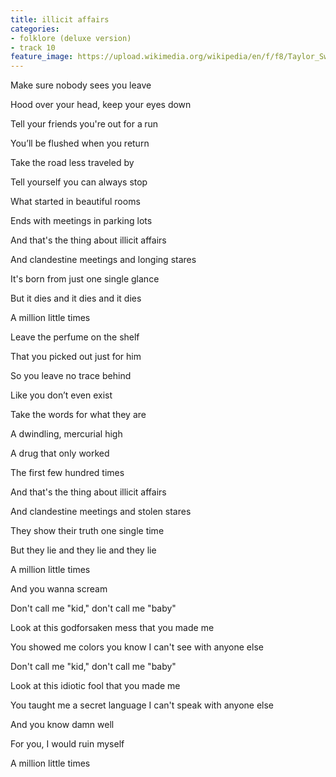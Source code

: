 ```yaml
---
title: ​illicit affairs
categories:
- folklore (deluxe version)
- track 10
feature_image: https://upload.wikimedia.org/wikipedia/en/f/f8/Taylor_Swift_-_Folklore.png
--- 
```

Make sure nobody sees you leave

Hood over your head, keep your eyes down

Tell your friends you're out for a run

You’ll be flushed when you return

Take the road less traveled by

Tell yourself you can always stop

What started in beautiful rooms

Ends with meetings in parking lots

And that's the thing about illicit affairs

And clandestine meetings and longing stares

It's born from just one single glance

But it dies and it dies and it dies

A million little times

Leave the perfume on the shelf

That you picked out just for him

So you leave no trace behind

Like you don’t even exist

Take the words for what they are

A dwindling, mercurial high

A drug that only worked

The first few hundred times

And that's the thing about illicit affairs

And clandestine meetings and stolen stares

They show their truth one single time

But they lie and they lie and they lie

A million little times

And you wanna scream

Don't call me "kid," don't call me "baby"

Look at this godforsaken mess that you made me

You showed me colors you know I can't see with anyone else

Don't call me "kid," don't call me "baby"

Look at this idiotic fool that you made me

You taught me a secret language I can't speak with anyone else

And you know damn well

For you, I would ruin myself

A million little times